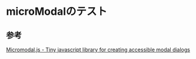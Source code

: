 # microModalのテスト

## 参考
[Micromodal\.js \- Tiny javascript library for creating accessible modal dialogs](https://micromodal.vercel.app/)